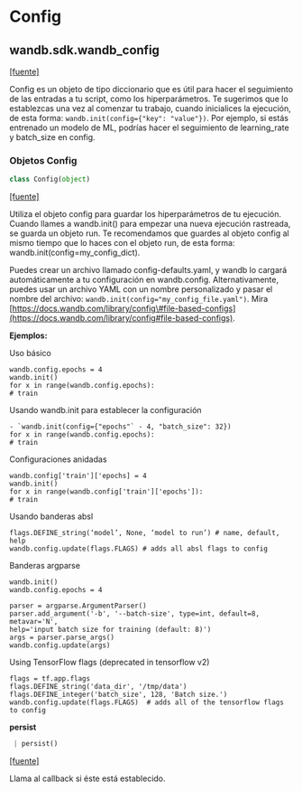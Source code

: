 # Config

## wandb.sdk.wandb\_config

 [\[fuente\]](https://github.com/wandb/client/blob/025b586d2951e741c7fbac2df201b9836211b679/wandb/sdk/wandb_config.py#L3)

Config es un objeto de tipo diccionario que es útil para hacer el seguimiento de las entradas a tu script, como los hiperparámetros. Te sugerimos que lo establezcas una vez al comenzar tu trabajo, cuando inicialices la ejecución, de esta forma: `wandb.init(config={"key": "value"})`. Por ejemplo, si estás entrenado un modelo de ML, podrías hacer el seguimiento de learning\_rate y batch\_size en config.

### Objetos Config

```python
class Config(object)
```

 [\[fuente\]](https://github.com/wandb/client/blob/025b586d2951e741c7fbac2df201b9836211b679/wandb/sdk/wandb_config.py#L32)

Utiliza el objeto config para guardar los hiperparámetros de tu ejecución. Cuando llames a wandb.init\(\) para empezar una nueva ejecución rastreada, se guarda un objeto run. Te recomendamos que guardes al objeto config al mismo tiempo que lo haces con el objeto run, de esta forma: wandb.init\(config=my\_config\_dict\).

Puedes crear un archivo llamado config-defaults.yaml, y wandb lo cargará automáticamente a tu configuración en wandb.config. Alternativamente, puedes usar un archivo YAML con un nombre personalizado y pasar el nombre del archivo: `wandb.init(config="my_config_file.yaml")`. Mira [https://docs.wandb.com/library/config\#file-based-configs](https://docs.wandb.com/library/config#file-based-configs).

 **Ejemplos:**

Uso básico

```text
wandb.config.epochs = 4
wandb.init()
for x in range(wandb.config.epochs):
# train
```

Usando wandb.init para establecer la configuración

```text
- `wandb.init(config={"epochs"` - 4, "batch_size": 32})
for x in range(wandb.config.epochs):
# train
```

Configuraciones anidadas

```text
wandb.config['train']['epochs] = 4
wandb.init()
for x in range(wandb.config['train']['epochs']):
# train
```

Usando banderas absl

```text
flags.DEFINE_string(‘model’, None, ‘model to run’) # name, default, help
wandb.config.update(flags.FLAGS) # adds all absl flags to config
```

Banderas argparse

```text
wandb.init()
wandb.config.epochs = 4

parser = argparse.ArgumentParser()
parser.add_argument('-b', '--batch-size', type=int, default=8, metavar='N',
help='input batch size for training (default: 8)')
args = parser.parse_args()
wandb.config.update(args)
```

Using TensorFlow flags \(deprecated in tensorflow v2\)

```text
flags = tf.app.flags
flags.DEFINE_string('data_dir', '/tmp/data')
flags.DEFINE_integer('batch_size', 128, 'Batch size.')
wandb.config.update(flags.FLAGS)  # adds all of the tensorflow flags to config
```

**persist**

```python
 | persist()
```

 [\[fuente\]](https://github.com/wandb/client/blob/025b586d2951e741c7fbac2df201b9836211b679/wandb/sdk/wandb_config.py#L162)

Llama al callback si éste está establecido.

